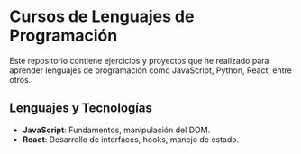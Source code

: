 # Cursos de Lenguajes de Programación

Este repositorio contiene ejercicios y proyectos que he realizado para aprender lenguajes de programación como JavaScript, Python, React, entre otros.

## Lenguajes y Tecnologías

- **JavaScript**: Fundamentos, manipulación del DOM.
- **React**: Desarrollo de interfaces, hooks, manejo de estado.
